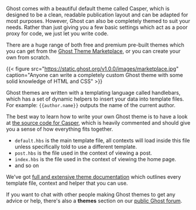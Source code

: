 Ghost comes with a beautiful default theme called Casper, which is designed to be a clean, readable publication layout and can be adapted for most purposes. However, Ghost can also be completely themed to suit your needs. Rather than just giving you a few basic settings which act as a poor proxy for code, we just let you write code.

There are a huge range of both free and premium pre-built themes which you can get from the [Ghost Theme Marketplace](http://marketplace.ghost.org), or you can create your own from scratch.

{{< figure src="https://static.ghost.org/v1.0.0/images/marketplace.jpg" caption="Anyone can write a completely custom Ghost theme with some solid knowledge of HTML and CSS" >}}

Ghost themes are written with a templating language called handlebars, which has a set of dynamic helpers to insert your data into template files. For example: `{{author.name}}` outputs the name of the current author.

The best way to learn how to write your own Ghost theme is to have a look at [the source code for Casper](https://github.com/TryGhost/Casper), which is heavily commented and should give you a sense of how everything fits together.

* `default.hbs` is the main template file, all contexts will load inside this file unless specifically told to use a different template.
* `post.hbs` is the file used in the context of viewing a post.
* `index.hbs` is the file used in the context of viewing the home page.
* and so on

We've got [full and extensive theme documentation](https://themes.ghost.org/v2.0.0/docs) which outlines every template file, context and helper that you can use.

If you want to chat with other people making Ghost themes to get any advice or help, there's also a **themes** section on our [public Ghost forum](https://forum.ghost.org/c/themes).

